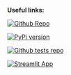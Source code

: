 **Useful links:**

<a href="https://github.com/edsaac/streamlit-PyVista-viewer"><img alt="Github Repo" src="https://img.shields.io/static/v1?label=&message=Check repository&color=black&logo=github"></a> 
    
[![PyPi version](https://badgen.net/pypi/v/stpyvista/)](https://pypi.org/project/stpyvista/) 
    
<a href="https://github.com/edsaac/stpyvista-tests"><img alt="Github tests repo" src="https://img.shields.io/static/v1?label=&message=Check snippets&color=black&logo=github"></a>
    
[![Streamlit App](https://static.streamlit.io/badges/streamlit_badge_black_white.svg)](https://stpyvista.streamlit.app/)